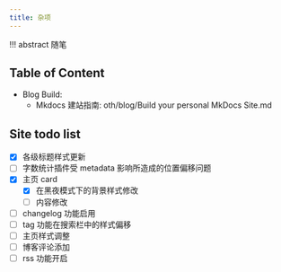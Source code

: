 ```yaml
---
title: 杂项
---
```


!!! abstract 
	随笔

## Table of Content


- Blog Build:
  - Mkdocs 建站指南: oth/blog/Build your personal MkDocs Site.md


## Site todo list

- [x] 各级标题样式更新
- [ ] 字数统计插件受 metadata 影响所造成的位置偏移问题
- [x] 主页 card 
  - [x] 在黑夜模式下的背景样式修改
  - [ ] 内容修改
- [ ] changelog 功能启用
- [ ] tag 功能在搜索栏中的样式偏移
- [ ] 主页样式调整
- [ ] 博客评论添加
- [ ] rss 功能开启
